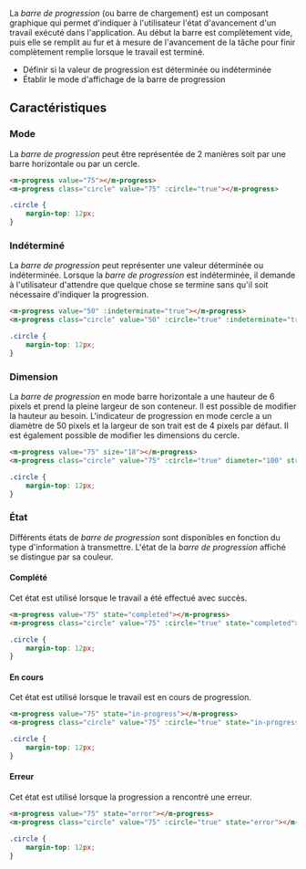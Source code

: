 La *barre de progression* (ou barre de chargement) est un composant graphique qui permet d'indiquer à l'utilisateur l'état d'avancement d'un travail exécuté dans l'application. Au début la barre est complètement vide, puis elle se remplit au fur et à mesure de l'avancement de la tâche pour finir complètement remplie lorsque le travail est terminé.

<modul-do>
    <ul>
        <li>Définir si la valeur de progression est déterminée ou indéterminée</li>
        <li>Établir le mode d'affichage de la barre de progression</li>
    </ul>
</modul-do>

## Caractéristiques

### Mode
La *barre de progression* peut être représentée de 2 manières soit par une barre horizontale ou par un cercle.

<modul-demo>

```html
<m-progress value="75"></m-progress>
<m-progress class="circle" value="75" :circle="true"></m-progress>
```

```css
.circle {
    margin-top: 12px;
}
```

</modul-demo>

### Indéterminé
La *barre de progression* peut représenter une valeur déterminée ou indéterminée. Lorsque la *barre de progression* est indéterminée, il demande à l'utilisateur d'attendre que quelque chose se termine sans qu'il soit nécessaire d'indiquer la progression.

<modul-demo>

```html
<m-progress value="50" :indeterminate="true"></m-progress>
<m-progress class="circle" value="50" :circle="true" :indeterminate="true"></m-progress>
```

```css
.circle {
    margin-top: 12px;
}
```

</modul-demo>

### Dimension
La *barre de progression* en mode barre horizontale a une hauteur de 6 pixels et prend la pleine largeur de son conteneur. Il est possible de modifier la hauteur au besoin. L'indicateur de progression en mode cercle a un diamètre de 50 pixels et la largeur de son trait est de 4 pixels par défaut.
Il est également possible de modifier les dimensions du cercle.

<modul-demo>

```html
<m-progress value="75" size="18"></m-progress>
<m-progress class="circle" value="75" :circle="true" diameter="100" stroke="10"></m-progress>
```

```css
.circle {
    margin-top: 12px;
}
```

</modul-demo>

### État
Différents états de *barre de progression* sont disponibles en fonction du type d'information à transmettre. L'état de la *barre de progression* affiché se distingue par sa couleur.

#### Complété
Cet état est utilisé lorsque le travail a été effectué avec succès.

<modul-demo>

```html
<m-progress value="75" state="completed"></m-progress>
<m-progress class="circle" value="75" :circle="true" state="completed"></m-progress>
```

```css
.circle {
    margin-top: 12px;
}
```

</modul-demo>

#### En cours
Cet état est utilisé lorsque le travail est en cours de progression.

<modul-demo>

```html
<m-progress value="75" state="in-progress"></m-progress>
<m-progress class="circle" value="75" :circle="true" state="in-progress"></m-progress>
```

```css
.circle {
    margin-top: 12px;
}
```

</modul-demo>

#### Erreur
Cet état est utilisé lorsque la progression a rencontré une erreur.

<modul-demo>

```html
<m-progress value="75" state="error"></m-progress>
<m-progress class="circle" value="75" :circle="true" state="error"></m-progress>
```

```css
.circle {
    margin-top: 12px;
}
```

</modul-demo>
